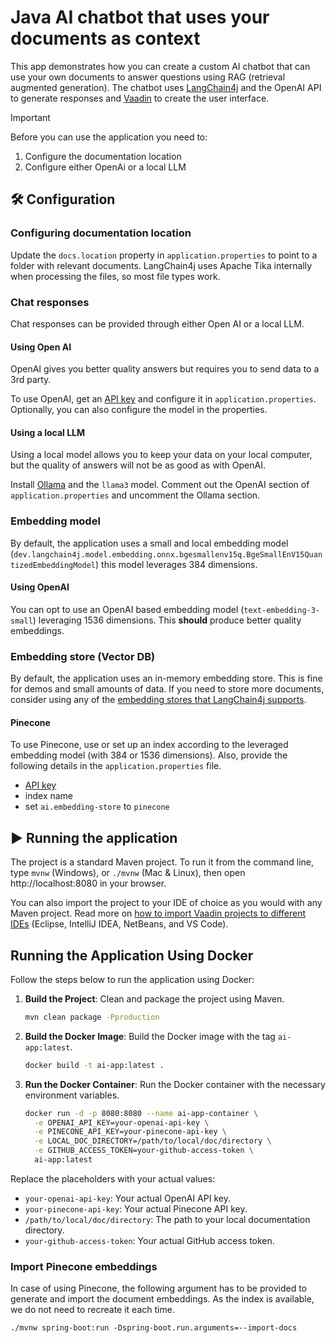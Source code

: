 # Java AI chatbot that uses your documents as context 

This app demonstrates how you can create a custom AI chatbot that can use your own documents to answer questions using RAG (retrieval augmented generation).
The chatbot uses [LangChain4j](https://github.com/langchain4j/langchain4j) and the OpenAI API to generate responses and [Vaadin](http://vaadin.com/) to create the user interface.

> [!IMPORTANT]
> Before you can use the application you need to:
> 1. Configure the documentation location
> 2. Configure either OpenAi or a local LLM

## 🛠️ Configuration

### Configuring documentation location

Update the `docs.location` property in `application.properties` to point to a folder with relevant documents. 
LangChain4j uses Apache Tika internally when processing the files, so most file types work.

### Chat responses

Chat responses can be provided through either Open AI or a local LLM.

#### Using Open AI

OpenAI gives you better quality answers but requires you to send data to a 3rd party.

To use OpenAI, get an [API key](https://platform.openai.com/api-keys) and configure it in `application.properties`. 
Optionally, you can also configure the model in the properties. 

#### Using a local LLM

Using a local model allows you to keep your data on your local computer, but the quality of answers will not be as good as with OpenAI.

Install [Ollama](https://ollama.com/) and the `llama3` model.
Comment out the OpenAI section of `application.properties` and uncomment the Ollama section.

### Embedding model

By default, the application uses a small and local embedding model (`dev.langchain4j.model.embedding.onnx.bgesmallenv15q.BgeSmallEnV15QuantizedEmbeddingModel`) this model leverages 384 dimensions.

#### Using OpenAI

You can opt to use an OpenAI based embedding model (`text-embedding-3-small`) leveraging 1536 dimensions. This **should** produce better quality embeddings.

### Embedding store (Vector DB)

By default, the application uses an in-memory embedding store. This is fine for demos and small amounts of data. 
If you need to store more documents, consider using any of the [embedding stores that LangChain4j supports](https://docs.langchain4j.dev/integrations/embedding-stores/).

#### Pinecone

To use Pinecone, use or set up an index according to the leveraged embedding model (with 384 or 1536 dimensions). Also, provide the following details in the `application.properties` file.

- [API key](https://www.pinecone.io/)
- index name
- set `ai.embedding-store` to `pinecone`

## ▶️ Running the application

The project is a standard Maven project. To run it from the command line,
type `mvnw` (Windows), or `./mvnw` (Mac & Linux), then open
http://localhost:8080 in your browser.

You can also import the project to your IDE of choice as you would with any
Maven project. Read more on [how to import Vaadin projects to different IDEs](https://vaadin.com/docs/latest/guide/step-by-step/importing) (Eclipse, IntelliJ IDEA, NetBeans, and VS Code).

## Running the Application Using Docker

Follow the steps below to run the application using Docker:

1. **Build the Project**: Clean and package the project using Maven.
    ```sh
    mvn clean package -Pproduction
    ```

2. **Build the Docker Image**: Build the Docker image with the tag `ai-app:latest`.
    ```sh
    docker build -t ai-app:latest .
    ```

3. **Run the Docker Container**: Run the Docker container with the necessary environment variables.
    ```sh
    docker run -d -p 8080:8080 --name ai-app-container \
      -e OPENAI_API_KEY=your-openai-api-key \
      -e PINECONE_API_KEY=your-pinecone-api-key \
      -e LOCAL_DOC_DIRECTORY=/path/to/local/doc/directory \
      -e GITHUB_ACCESS_TOKEN=your-github-access-token \
      ai-app:latest
    ```

Replace the placeholders with your actual values:
- `your-openai-api-key`: Your actual OpenAI API key.
- `your-pinecone-api-key`: Your actual Pinecone API key.
- `/path/to/local/doc/directory`: The path to your local documentation directory.
- `your-github-access-token`: Your actual GitHub access token.

### Import Pinecone embeddings

In case of using Pinecone, the following argument has to be provided to generate and import the document embeddings. As the index is available, we do not need to recreate it each time.

```
./mvnw spring-boot:run -Dspring-boot.run.arguments=--import-docs
```

